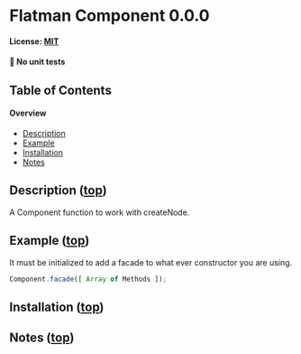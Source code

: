 # Flatman Component 0.0.0
#### License: [MIT](https://opensource.org/licenses/MIT)

#### 🐛 No unit tests

## Table of Contents

#### Overview

- [Description](#description-md-top-top)
- [Example](#example-md-top-top)
- [Installation](#installation-md-top-top)
- [Notes](#notes-md-top-top)

## Description ([top](#table-of-contents))

A Component function to work with createNode.
## Example ([top](#table-of-contents))

It must be initialized to add a facade to what ever constructor you are using.

```javascript
Component.facade([ Array of Methods ]);
```
## Installation ([top](#table-of-contents))


<!--
  Installation instructions
-->
## Notes ([top](#table-of-contents))


<!--
  Anything 'notable' that the user should know
-->